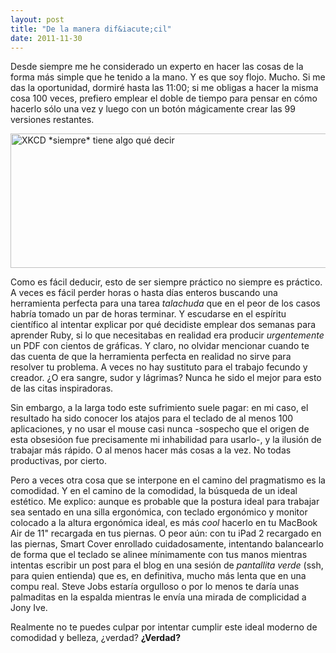 ```yaml
--- 
layout: post
title: "De la manera dif&iacute;cil"
date: 2011-11-30
--- 
```


Desde siempre me he considerado un experto en hacer las cosas de la forma m&aacute;s simple que he tenido a la mano. Y es que soy flojo. Mucho. Si me das la oportunidad, dormir&eacute; hasta las 11:00; si me obligas a hacer la misma cosa 100 veces, prefiero emplear el doble de tiempo para pensar en c&oacute;mo hacerlo s&oacute;lo una vez y luego con un bot&oacute;n m&aacute;gicamente crear las 99 versiones restantes. 

[<img src="http://imgs.xkcd.com/comics/the_general_problem.png" alt="XKCD *siempre* tiene algo qu&eacute; decir" width="510px" height="215"/>][link_xkcd]

Como es f&aacute;cil deducir, esto de ser siempre pr&aacute;ctico no siempre es pr&aacute;ctico. A veces es f&aacute;cil perder horas o hasta d&iacute;as enteros buscando una herramienta perfecta para una tarea <i>talachuda</i> que en el peor de los casos habr&iacute;a tomado un par de horas terminar. Y escudarse en el esp&iacute;ritu cient&iacute;fico al intentar explicar por qu&eacute; decidiste emplear dos semanas para aprender Ruby, si lo que necesitabas en realidad era producir *urgentemente* un PDF con cientos de gr&aacute;ficas. Y claro, no olvidar mencionar cuando te das cuenta de que la herramienta perfecta en realidad no sirve para resolver tu problema. A veces no hay sustituto para el trabajo fecundo y creador. &iquest;O era sangre, sudor y l&aacute;grimas? Nunca he sido el mejor para esto de las citas inspiradoras.

Sin embargo, a la larga todo este sufrimiento suele pagar: en mi caso, el resultado ha sido conocer los atajos para el teclado de al menos 100 aplicaciones, y no usar el mouse casi nunca -sospecho que el origen de esta obsesi&oacute;on fue precisamente mi inhabilidad para usarlo-, y la ilusi&oacute;n de trabajar m&aacute;s r&aacute;pido. O al menos hacer m&aacute;s cosas a la vez. No todas productivas, por cierto.

Pero a veces otra cosa que se interpone en el camino del pragmatismo es la comodidad. Y en el camino de la comodidad, la b&uacute;squeda de un ideal est&eacute;tico. Me explico: aunque es probable que la postura ideal para trabajar sea sentado en una silla ergon&oacute;mica, con teclado ergon&oacute;mico y monitor colocado a la altura ergon&oacute;mica ideal, es m&aacute;s *cool* hacerlo en tu MacBook Air de 11" recargada en tus piernas. O peor a&uacute;n: con tu iPad 2 recargado en las piernas, Smart Cover enrollado cuidadosamente, intentando balancearlo de forma que el teclado se alinee m&iacute;nimamente con tus manos mientras intentas escribir un post para el blog en una sesi&oacute;n de *pantallita verde* (ssh, para quien entienda) que es, en definitiva, mucho m&aacute;s lenta que en una compu real. Steve Jobs estar&iacute;a orgulloso o por lo menos te dar&iacute;a unas palmaditas en la espalda mientras le env&iacute;a una mirada de complicidad a Jony Ive.

Realmente no te puedes culpar por intentar cumplir este ideal moderno de comodidad y belleza, &iquest;verdad? **&iquest;Verdad?**

[link_xkcd]: http://xkcd.com/974/
[img_xkcd]: http://imgs.xkcd.com/comics/the_general_problem.png
